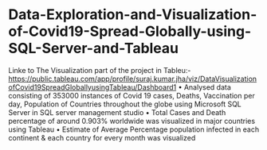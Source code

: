 # Data-Exploration-and-Visualization-of-Covid19-Spread-Globally-using-SQL-Server-and-Tableau
Linke to The Visualization part of the project in Tableu:-
https://public.tableau.com/app/profile/suraj.kumar.jha/viz/DataVisualizationofCovid19SpreadGloballyusingTableau/Dashboard1
•	Analysed data consisting of 353000 instances of Covid 19 cases, Deaths, Vaccination per day, Population of Countries throughout the globe using Microsoft SQL Server in SQL server management studio
•	Total Cases and Death percentage of around 0.903% worldwide was visualized in major countries using Tableau 
•	Estimate of Average Percentage population infected in each continent & each country for every month was visualized

